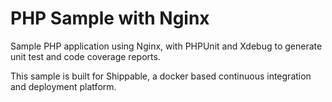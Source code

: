 PHP Sample with Nginx
=================================



Sample PHP application using Nginx, with PHPUnit and Xdebug to generate unit test and code coverage reports.

This sample is built for Shippable, a docker based continuous integration and deployment platform.
